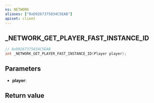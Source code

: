```yaml
---
ns: NETWORK
aliases: ["0xD9267375834C5EAB"]
apiset: client
---
```

## _NETWORK_GET_PLAYER_FAST_INSTANCE_ID

```c
// 0xD9267375834C5EAB
int _NETWORK_GET_PLAYER_FAST_INSTANCE_ID(Player player);
```


## Parameters
* **player**:

## Return value

